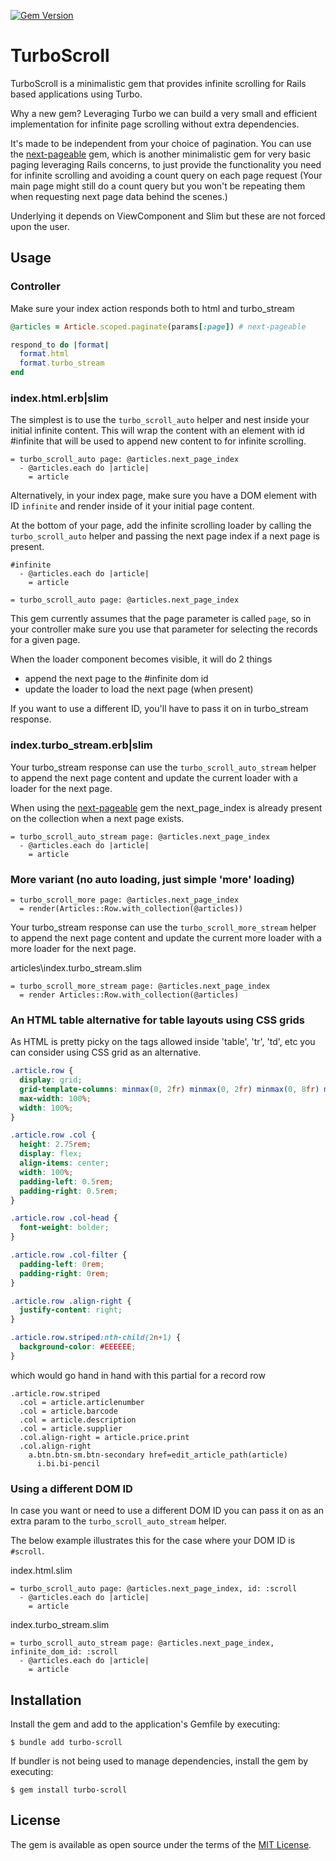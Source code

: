 [![Gem Version](https://badge.fury.io/rb/turbo-scroll.svg)](https://badge.fury.io/rb/turbo-scroll)

# TurboScroll

TurboScroll is a minimalistic gem that provides infinite scrolling for Rails based applications
using Turbo.

Why a new gem? Leveraging Turbo we can build a very small and efficient implementation
for infinite page scrolling without extra dependencies.

It's made to be independent from your choice of pagination.
You can use the [next-pageable](https://github.com/allcrux/next-pageable) gem, which
is another minimalistic gem for very basic paging leveraging Rails concerns, to just
provide the functionality you need for infinite scrolling and avoiding a count query
on each page request (Your main page might still do a count query but you won't
be repeating them when requesting next page data behind the scenes.)


Underlying it depends on ViewComponent and Slim but these are not forced upon the user.

## Usage

### Controller

Make sure your index action responds both to html and turbo_stream

```rb
@articles = Article.scoped.paginate(params[:page]) # next-pageable

respond_to do |format|
  format.html
  format.turbo_stream
end
```

### index.html.erb|slim

The simplest is to use the `turbo_scroll_auto` helper and
nest inside your initial infinite content. This will wrap the
content with an element with id #infinite that will be
used to append new content to for infinite scrolling.


```slim
= turbo_scroll_auto page: @articles.next_page_index
  - @articles.each do |article|
    = article
```

Alternatively, in your index page, make sure you have a DOM element with ID `infinite`
and render inside of it your initial page content.

At the bottom of your page, add the infinite scrolling loader
by calling the `turbo_scroll_auto` helper and passing the next page index
if a next page is present.

```slim
#infinite
  - @articles.each do |article|
    = article

= turbo_scroll_auto page: @articles.next_page_index
```

This gem currently assumes that the page parameter is called `page`, so in
your controller make sure you use that parameter for selecting
the records for a given page.

When the loader component becomes visible, it will do 2 things

- append the next page to the #infinite dom id
- update the loader to load the next page (when present)

If you want to use a different ID, you'll have to pass it on in turbo_stream response.

### index.turbo_stream.erb|slim

Your turbo_stream response can use the `turbo_scroll_auto_stream` helper to
append the next page content and update the current loader with a
loader for the next page.

When using the [next-pageable](https://github.com/allcrux/next-pageable) gem
the next_page_index is already present on the collection when a next page exists.

```slim
= turbo_scroll_auto_stream page: @articles.next_page_index
  - @articles.each do |article|
    = article
```

### More variant (no auto loading, just simple 'more' loading)

```slim
= turbo_scroll_more page: @articles.next_page_index
  = render(Articles::Row.with_collection(@articles))
```

Your turbo_stream response can use the `turbo_scroll_more_stream` helper to
append the next page content and update the current more loader with a
more loader for the next page.

articles\index.turbo_stream.slim

```slim
= turbo_scroll_more_stream page: @articles.next_page_index
  = render Articles::Row.with_collection(@articles)
```

### An HTML table alternative for table layouts using CSS grids

As HTML is pretty picky on the tags allowed inside 'table', 'tr', 'td', etc you
can consider using CSS grid as an alternative.

```css
.article.row {
  display: grid;
  grid-template-columns: minmax(0, 2fr) minmax(0, 2fr) minmax(0, 8fr) minmax(0, 2fr) minmax(0, 1fr) 3em;
  max-width: 100%;
  width: 100%;
}

.article.row .col {
  height: 2.75rem;
  display: flex;
  align-items: center;
  width: 100%;
  padding-left: 0.5rem;
  padding-right: 0.5rem;
}

.article.row .col-head {
  font-weight: bolder;
}

.article.row .col-filter {
  padding-left: 0rem;
  padding-right: 0rem;
}

.article.row .align-right {
  justify-content: right;
}

.article.row.striped:nth-child(2n+1) {
  background-color: #EEEEEE;
}
```

which would go hand in hand with this partial for a record row

```slim
.article.row.striped
  .col = article.articlenumber
  .col = article.barcode
  .col = article.description
  .col = article.supplier
  .col.align-right = article.price.print
  .col.align-right
    a.btn.btn-sm.btn-secondary href=edit_article_path(article)
      i.bi.bi-pencil
```


### Using a different DOM ID

In case you want or need to use a different DOM ID you
can pass it on as an extra param to the `turbo_scroll_auto_stream` helper.

The below example illustrates this for the case where your
DOM ID is `#scroll`.

index.html.slim

```slim
= turbo_scroll_auto page: @articles.next_page_index, id: :scroll
  - @articles.each do |article|
    = article
```

index.turbo_stream.slim

```slim
= turbo_scroll_auto_stream page: @articles.next_page_index, infinite_dom_id: :scroll
  - @articles.each do |article|
    = article
```

## Installation

Install the gem and add to the application's Gemfile by executing:

    $ bundle add turbo-scroll

If bundler is not being used to manage dependencies, install the gem by executing:

    $ gem install turbo-scroll

## License

The gem is available as open source under the terms of the [MIT License](https://opensource.org/licenses/MIT).
